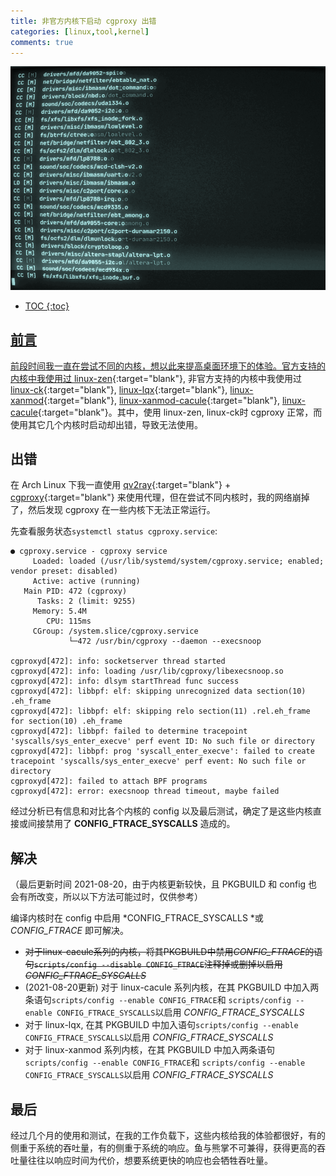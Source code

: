 ```yaml
---
title: 非官方内核下启动 cgproxy 出错
categories: [linux,tool,kernel]
comments: true
---
```


<a data-fancybox="gallery" href="../assets/img/post/kernels-cgproxy/image01.png"><img src="../assets/img/post/kernels-cgproxy/image01.png">

 * TOC
{:toc}
## 前言

前段时间我一直在尝试不同的内核，想以此来提高桌面环境下的体验。官方支持的内核中我使用过 [linux-zen](https://archlinux.org/packages/?name=linux-zen){:target="blank"}, 非官方支持的内核中我使用过 [linux-ck](https://aur.archlinux.org/packages/linux-ck/){:target="blank"}, [linux-lqx](https://aur.archlinux.org/packages/linux-lqx/){:target="blank"}, [linux-xanmod](https://aur.archlinux.org/packages/linux-xanmod/){:target="blank"}, [linux-xanmod-cacule](https://aur.archlinux.org/packages/linux-xanmod-cacule/){:target="blank"}, [linux-cacule](https://aur.archlinux.org/packages/?K=linux-cacule){:target="blank"}。其中，使用 linux-zen, linux-ck时 cgproxy 正常，而使用其它几个内核时启动却出错，导致无法使用。

## 出错

在 Arch Linux 下我一直使用 [qv2ray](https://github.com/Qv2ray/Qv2ray){:target="blank"} + [cgproxy](https://github.com/springzfx/cgproxy){:target="blank"} 来使用代理，但在尝试不同内核时，我的网络崩掉了，然后发现 cgproxy 在一些内核下无法正常运行。

先查看服务状态`systemctl status cgproxy.service`:

```
● cgproxy.service - cgproxy service
     Loaded: loaded (/usr/lib/systemd/system/cgproxy.service; enabled; vendor preset: disabled)
     Active: active (running)
   Main PID: 472 (cgproxy)
      Tasks: 2 (limit: 9255)
     Memory: 5.4M
        CPU: 115ms
     CGroup: /system.slice/cgproxy.service
             └─472 /usr/bin/cgproxy --daemon --execsnoop

cgproxyd[472]: info: socketserver thread started
cgproxyd[472]: info: loading /usr/lib/cgproxy/libexecsnoop.so
cgproxyd[472]: info: dlsym startThread func success
cgproxyd[472]: libbpf: elf: skipping unrecognized data section(10) .eh_frame
cgproxyd[472]: libbpf: elf: skipping relo section(11) .rel.eh_frame for section(10) .eh_frame
cgproxyd[472]: libbpf: failed to determine tracepoint 'syscalls/sys_enter_execve' perf event ID: No such file or directory
cgproxyd[472]: libbpf: prog 'syscall_enter_execve': failed to create tracepoint 'syscalls/sys_enter_execve' perf event: No such file or directory
cgproxyd[472]: failed to attach BPF programs
cgproxyd[472]: error: execsnoop thread timeout, maybe failed
```

经过分析已有信息和对比各个内核的 config 以及最后测试，确定了是这些内核直接或间接禁用了 **CONFIG_FTRACE_SYSCALLS** 造成的。

## 解决

（最后更新时间 2021-08-20，由于内核更新较快，且 PKGBUILD 和 config 也会有所改变，所以以下方法可能过时，仅供参考）

编译内核时在 config 中启用 *CONFIG_FTRACE_SYSCALLS *或 *CONFIG_FTRACE* 即可解决。

- ~~对于linux-cacule系列的内核，将其PKGBUILD中禁用*CONFIG_FTRACE*的语句`scripts/config --disable CONFIG_FTRACE`注释掉或删掉以启用*CONFIG_FTRACE_SYSCALLS*~~
- (2021-08-20更新) 对于 linux-cacule 系列内核，在其 PKGBUILD 中加入两条语句`scripts/config --enable CONFIG_FTRACE`和 `scripts/config --enable CONFIG_FTRACE_SYSCALLS`以启用 *CONFIG_FTRACE_SYSCALLS*
- 对于 linux-lqx, 在其 PKGBUILD 中加入语句`scripts/config --enable CONFIG_FTRACE_SYSCALLS`以启用 *CONFIG_FTRACE_SYSCALLS*
- 对于 linux-xanmod 系列内核，在其 PKGBUILD 中加入两条语句`scripts/config --enable CONFIG_FTRACE`和 `scripts/config --enable CONFIG_FTRACE_SYSCALLS`以启用 *CONFIG_FTRACE_SYSCALLS*

## 最后

经过几个月的使用和测试，在我的工作负载下，这些内核给我的体验都很好，有的侧重于系统的吞吐量，有的侧重于系统的响应。鱼与熊掌不可兼得，获得更高的吞吐量往往以响应时间为代价，想要系统更快的响应也会牺牲吞吐量。
